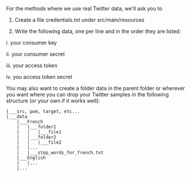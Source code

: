 For the methods where we use real Twitter data, we'll ask you to

1. Create a file credentials.txt under src/main/resources

2. Write the following data, one per line and in the order they are listed:

i. your consumer key

ii. your consumer secret

iii. your access token

iv. you access token secret

You may also want to create a folder data in the parent folder or wherever you want where you can drop your Twitter samples in the following structure (or your own if it works well):


```
|___src, pom, target, etc...
|___data
    |___French
    |   |___folder1
    |   |   |___file1
    |   |___folder2
    |   |   |___file2    
    |   |...
    |   |___stop_words_for_french.txt
    |___English
    |   |...
    |...
```